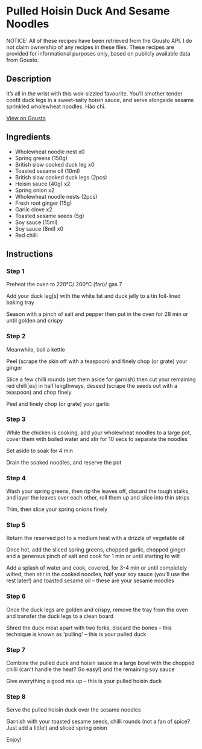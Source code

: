 # Pulled Hoisin Duck And Sesame Noodles

NOTICE: All of these recipes have been retrieved from the Gousto API. I do not claim ownership of any recipes in these files. These recipes are provided for informational purposes only, based on publicly available data from Gousto.

## Description

It’s all in the wrist with this wok-sizzled favourite. You’ll smother tender confit duck legs in a sweet-salty hoisin sauce, and serve alongside sesame sprinkled wholewheat noodles. Hǎo chī. 

[View on Gousto](https://www.gousto.co.uk/recipes/cookbook/pulled-hoisin-duck-sesame-noodles)

## Ingredients

- Wholewheat noodle nest x0
- Spring greens (150g)
- British slow cooked duck leg x0
- Toasted sesame oil (10ml)
- British slow cooked duck legs (2pcs)
- Hoisin sauce (40g) x2
- Spring onion x2
- Wholewheat noodle nests (2pcs)
- Fresh root ginger (15g)
- Garlic clove x2
- Toasted sesame seeds (5g)
- Soy sauce (15ml)
- Soy sauce (8ml) x0
- Red chilli

## Instructions


### Step 1

Preheat the oven to 220°C/ 200°C (fan)/ gas 7

Add your duck leg[s] with the white fat and duck jelly to a tin foil-lined baking tray

Season with a pinch of salt and pepper then put in the oven for 28 min or until golden and crispy


### Step 2

Meanwhile, boil a kettle

Peel (scrape the skin off with a teaspoon) and finely chop (or grate) your ginger

Slice a few chilli rounds (set them aside for garnish) then cut your remaining red chilli[es] in half lengthways, deseed (scrape the seeds out with a teaspoon) and chop finely

Peel and finely chop (or grate) your garlic


### Step 3

While the chicken is cooking, add your wholewheat noodles to a large pot, cover them with boiled water and stir for 10 secs to separate the noodles

Set aside to soak for 4 min

Drain the soaked noodles, and reserve the pot


### Step 4

Wash your spring greens, then rip the leaves off, discard the tough stalks, and layer the leaves over each other, roll them up and slice into thin strips

Trim, then slice your spring onions finely


### Step 5

Return the reserved pot to a medium heat with a drizzle of vegetable oil

Once hot, add the sliced spring greens, chopped garlic, chopped ginger and a generous pinch of salt and cook for 1 min or until starting to wilt

Add a splash of water and cook, covered, for 3-4 min or until completely wilted, then stir in the cooked noodles, half your soy sauce (you'll use the rest later!) and toasted sesame oil – these are your sesame noodles


### Step 6

Once the duck legs are golden and crispy, remove the tray from the oven and transfer the duck legs to a clean board

Shred the duck meat apart with two forks, discard the bones – this technique is known as 'pulling' – this is your pulled duck


### Step 7

Combine the pulled duck and hoisin sauce in a large bowl with the chopped chilli (can't handle the heat? Go easy!) and the remaining soy sauce

Give everything a good mix up – this is your pulled hoisin duck

### Step 8

Serve the pulled hoisin duck over the sesame noodles

Garnish with your toasted sesame seeds, chilli rounds (not a fan of spice? Just add a little!) and sliced spring onion

Enjoy!

